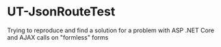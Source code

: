# UT-JsonRouteTest
Trying to reproduce and find a solution for a problem with ASP .NET Core and AJAX calls on "formless" forms
